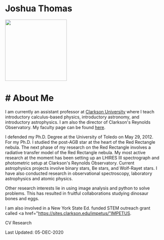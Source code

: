 # Joshua Thomas

<img src="https://www.clarkson.edu/sites/default/files/styles/large/public/person-portrait/2017-09/Joshua%20Thomas.jpg?itok=B0RPWpNG" width="200">

# # About Me
I am currently an assistant professor at <a href="https://www.clarkson.edu/">Clarkson University</a> where I teach introductory calculus-based physics, introductory astronomy, and introductory astrophysics. I am also the director of Clarkson's Reynolds Observatory.  My faculty page can be found <a href="https://www.clarkson.edu/people/joshua-thomas">here</a>.

I defended my Ph.D. Degree at the University of Toledo on May 29, 2012. For my Ph.D. I studied the post-AGB star at the heart of the Red Rectangle nebula. The next phase of my research on the Red Rectangle involves a radiative transfer model of the Red Rectangle nebula. My most active research at the moment has been setting up an LHIRES III spectrograph and photometric setup at Clarkson's Reynolds Observatory. Current astrophysics projects involve binary stars, Be stars, and Wolf-Rayet stars. I have also conducted research in observational spectroscopy, laboratory astrophysics and atomic physics.  

Other research interests lie in using image analysis and python to solve problems.  This has resulted in fruitful collaborations studying dinosaur bones and eggs.

I am also involved in a New York State Ed. funded STEM outreach grant called <a href="https://sites.clarkson.edu/impetus/"IMPETUS</a>.

CV
Research

Last Updated: 05-DEC-2020
